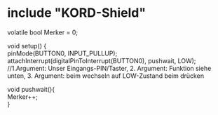 # include "KORD-Shield"  
volatile bool Merker = 0;  

void setup() {  
pinMode(BUTTON0, INPUT_PULLUP);  
attachInterrupt(digitalPinToInterrupt(BUTTON0), pushwait, LOW); //1.Argument: Unser Eingangs-PIN/Taster, 2. Argument: Funktion siehe unten, 3. Argument: beim wechseln auf LOW-Zustand beim drücken  

void pushwait(){  
Merker++;  
}
